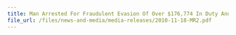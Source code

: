 ```yaml
---
title: Man Arrested For Fraudulent Evasion Of Over $176,774 In Duty And GST On Import Of 206 Japanese Cars
file_url: /files/news-and-media/media-releases/2010-11-18-MR2.pdf
---
```

